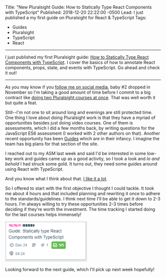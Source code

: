 Title: "New Pluralsight Guide: How to Statically Type React Components with TypeScript"
Published: 2018-12-20 22:22:00 -0500
Lead: I just published a my first guide on Pluralsight for React & TypeScript
Tags:
- Guides
- Pluralsight
- TypeScript
- React
---

[twitter]: https://twitter.com/kamranayub
[guide]: https://pluralsight.pxf.io/b7An9
[guides]: https://pluralsight.pxf.io/9e5XW

I just published my first Pluralsight guide: [How to Statically Type React Components with TypeScript][guide]. I cover the basics of how to annotate React components, props, state, and events with TypeScript. Go ahead and check it out!

---

As you may know if you [follow me on social media][twitter], baby #2 dropped in November so I'm taking a good amount of time before I commit to a big contract like [doing two Pluralsight courses at once](https://kamranicus.com/posts/2018-10-18-new-azure-pluralsight-courses). That was well worth it but quite a feat.

Still--I'm not one to sit around long and evenings are still protected time. One thing I love about doing Pluralsight work is that they have a myriad of opportunities besides just doing video courses. One of them is assessments, which I did a few months back, by writing questions for the JavaScript ES6 assessment (I worked with 2 other authors on that). Another recent opportunity has been [Guides][guides] which are in their infancy. I imagine the team has big plans for that section of the site.

I reached out to my ASM last week and said I'd be interested in some low-key work and guides came up as a good activity, so I took a look and *lo and behold* I had struck some gold. It turns out, they need some guides around using React with TypeScript.

And you know what I think about that. [I like it a lot](/events).

So I offered to start with the first objective I thought I could tackle. It took me about 4 hours and that included planning and rewriting it once to adhere to the standards/guidelines. I think next time I'll be able to get it down to 2-3 hours. I'm always willing to try these opportunities 2-3 times before deciding if they're worth the investment. The time tracking I started doing for the last courses helps immensely!

![Didn't take long at all](images/2018-12-20-22-31-34.png)

Looking forward to the next guide, which I'll pick up next week hopefully!
